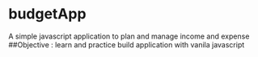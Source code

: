 # budgetApp
A simple javascript application to plan and manage income and expense
##Objective : learn and practice build application with vanila javascript
